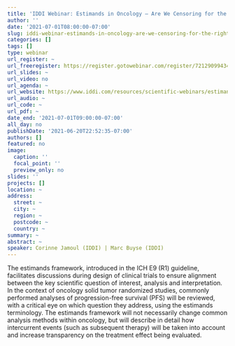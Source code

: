 ```yaml
---
title: 'IDDI Webinar: Estimands in Oncology – Are We Censoring for the Right Reason?'
author: ''
date: '2021-07-01T08:00:00-07:00'
slug: iddi-webinar-estimands-in-oncology-are-we-censoring-for-the-right-reason
categories: []
tags: []
type: webinar
url_register: ~
url_freeregister: https://register.gotowebinar.com/register/7212909943410971919
url_slides: ~
url_video: no
url_agenda: ~
url_website: https://www.iddi.com/resources/scientific-webinars/estimands/
url_audio: ~
url_code: ~
url_pdf: ~
date_end: '2021-07-01T09:00:00-07:00'
all_day: no
publishDate: '2021-06-20T22:52:35-07:00'
authors: []
featured: no
image:
  caption: ''
  focal_point: ''
  preview_only: no
slides: ''
projects: []
location: ~
address:
  street: ~
  city: ~
  region: ~
  postcode: ~
  country: ~
summary: ~
abstract: ~
speaker: Corinne Jamoul (IDDI) | Marc Buyse (IDDI)
---
```

<!--more-->
The estimands framework, introduced in the ICH E9 (R1) guideline, facilitates discussions during design of clinical trials to ensure alignment between the key scientific question of interest, analysis and interpretation. In the context of oncology solid tumor randomized studies, commonly performed analyses of progression-free survival (PFS) will be reviewed, with a critical eye on which question they address, using the estimands terminology. The estimands framework will not necessarily change common analysis methods within oncology, but will describe in detail how intercurrent events (such as subsequent therapy) will be taken into account and increase transparency on the treatment effect being evaluated.